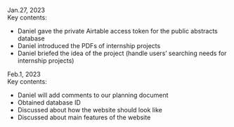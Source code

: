 
Jan.27, 2023 <br>
Key contents:
* Daniel gave the private Airtable access token for the public abstracts database
* Daniel introduced the PDFs of internship projects
* Daniel briefed the idea of the project (handle users’ searching needs for internship projects)

Feb.1, 2023 <br>
Key contents:
* Daniel will add comments to our planning document
* Obtained database ID
* Discussed about how the website should look like
* Discussed about main features of the website
